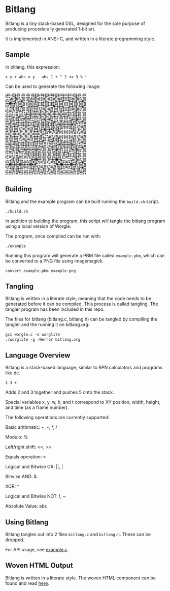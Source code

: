 # Bitlang

Bitlang is a tiny stack-based DSL,
designed for the sole purpose of producing procedurally
generated 1-bit art.

It is implemented in ANSI-C, and written in a literate
programming style.

## Sample

In bitlang, this expression:

    x y + abs x y - abs 1 + ^ 2 << 3 % !

Can be used to generate the following image:

![1-bit art based on work by Foldster](foldster.png)

## Building

Bitlang and the example program can be built running the
`build.sh` script.

    ./build.sh

In addition to building the program,
this script will tangle the bitlang program using a local
version of Worgle.

The program, once compiled can be run with:

    ./example

Running this program will generate a PBM file called
`example.pbm`, which can
be converted to a PNG file using imagemagick.

    convert example.pbm example.png

## Tangling

Bitlang is written in a literate style, meaning that
the code needs to be generated before it can be compiled.
This process is called tangling. The tangler program has
been included in this repo.

The files for bitlang (bitlang.c, bitlang.h) can be tangled
by compiling the tangler and the running it on bitlang.org:

    gcc worgle.c -o worglite
    ./worglite -g -Werror bitlang.org

## Language Overview

Bitlang is a stack-based language, similar to RPN
calculators and programs like dc.

    2 3 +

Adds 2 and 3 together and pushes 5 onto the stack.

Special variables x, y, w, h, and t correspond to
XY position, width, height, and time (as a frame number).

The following operations are currently supported:

Basic arithmetic: +, -, *, /

Modulo: %

Left/right shift: <<, >>

Equals operation: =

Logical and Bitwise OR: ||, |

Bitwise AND: &

XOR: ^

Logical and Bitwise NOT: !, ~

Absolute Value: abs

## Using Bitlang

Bitlang tangles out into 2 files `bitlang.c` and
`bitlang.h`. These can be dropped.

For API usage, see [example.c](./example.c).

## Woven HTML Output

Bitlang is written in a literate style. The woven HTML
component can be found and read [here](https://pbat.ch/loom/bitlang).